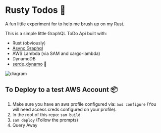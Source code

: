 # Rusty Todos 🦀

A fun little experiment for to help me brush up on my Rust.

This is a simple little GraphQL ToDo Api built with:

- Rust (obviously)
- [Async Graphql](https://github.com/async-graphql/async-graphql)
- AWS Lambda (via SAM and cargo-lambda)
- DynamoDB
- [serde_dynamo](https://github.com/zenlist/serde_dynamo) 🙂

![diagram](https://github.com/charlesbthomas/rusty-todos/assets/20322135/add5847c-71dd-4fe2-9227-4f11eebef9cd)


## To Deploy to a test AWS Account 📦
1) Make sure you have an aws profile configured via: `aws configure` (You will need access creds configured on your profile).
2) In the root of this repo: `sam build`
3) `sam deploy` (Follow the prompts)
4) Query Away

